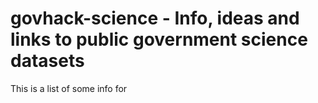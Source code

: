 # govhack-science - Info, ideas and links to public government science datasets

This is a list of some info for

